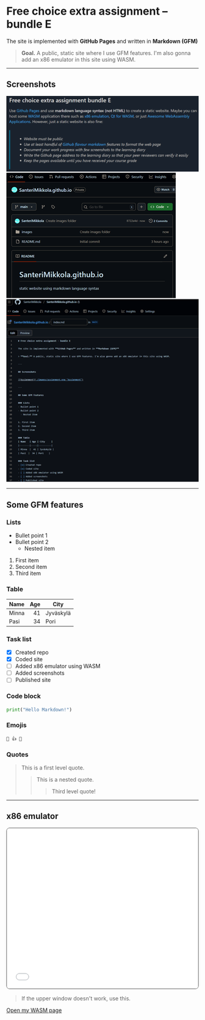 # Free choice extra assignment – bundle E

The site is implemented with **GitHub Pages** and written in **Markdown (GFM)**

> **Goal.** A public, static site where I use GFM features. I'm also gonna add an x86 emulator in this site using WASM.

---

## Screenshots

![Assignment](./images/assignment.png "Assignment")
![Repository created](./images/createdRepo.png "Repository created")
![Site coded](./images/codedSite.png "Site coded")

---

## Some GFM features

### Lists
- Bullet point 1
- Bullet point 2
  - Nested item

1. First item
2. Second item
3. Third item

### Table
| Name   | Age | City     |
|--------|----:|----------|
| Minna  |  41 | Jyväskylä |
| Pasi  |  34 | Pori    |

### Task list
- [x] Created repo
- [x] Coded site
- [ ] Added x86 emulator using WASM
- [ ] Added screenshots
- [ ] Published site  

### Code block
```python
print("Hello Markdown!")
```

### Emojis
```markdown
🎉 👍 🐧
```

### Quotes
> This is a first level quote.  
>> This is a nested quote.  
>>> Third level quote!

---

## x86 emulator

<!-- Small window for emulator (test) -->
<div class="v86-embed">
  <iframe
    src="./wasm/index.html"
    title="WASM x86 emulator (v86)"
    loading="lazy">
  </iframe>
</div>

<style>
  .v86-embed {
    max-width: 720px;
    height: 420px;
    border: 1px solid #444;
    border-radius: 8px;
    overflow: hidden;
    margin: 1rem 0;
  }
  .v86-embed iframe {
    width: 100%;
    height: 100%;
    border: 0;
  }
  @media (max-width: 640px) {
    .v86-embed { height: 320px; }
  }
</style>

> If the upper window doesn't work, use this.

[Open my WASM page](./wasm/index.html)
